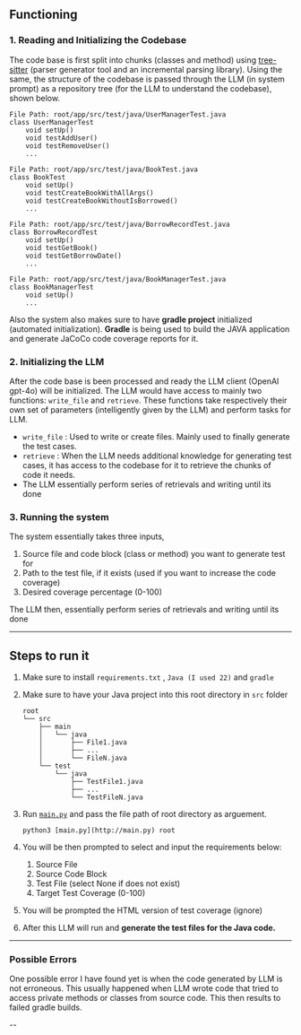## Functioning

### 1. Reading and Initializing the Codebase

The code base is first split into chunks (classes and method) using [tree-sitter](https://tree-sitter.github.io/tree-sitter/) (parser generator tool and an incremental parsing library). Using the same, the structure of the codebase is passed through the LLM (in system prompt) as a repository tree (for the LLM to understand the codebase), shown below.

```
File Path: root/app/src/test/java/UserManagerTest.java
class UserManagerTest
    void setUp()
    void testAddUser()
    void testRemoveUser()
    ...

File Path: root/app/src/test/java/BookTest.java
class BookTest
    void setUp()
    void testCreateBookWithAllArgs()
    void testCreateBookWithoutIsBorrowed()
    ...

File Path: root/app/src/test/java/BorrowRecordTest.java
class BorrowRecordTest
    void setUp()
    void testGetBook()
    void testGetBorrowDate()
    ...

File Path: root/app/src/test/java/BookManagerTest.java
class BookManagerTest
    void setUp()
    ...
```

Also the system also makes sure to have **gradle project** initialized (automated initialization). **Gradle** is being used to build the JAVA application and  generate JaCoCo code coverage reports for it.

### 2. Initializing the LLM

After the code base is been processed and ready the LLM client (OpenAI gpt-4o) will be initialized. The LLM would have access to mainly two functions: `write_file` and `retrieve`. These functions take respectively their own set of parameters (intelligently given by the LLM) and perform tasks for LLM.

- `write_file` : Used to write or create files. Mainly used to finally generate the test cases.
- `retrieve` : When the LLM needs additional knowledge for generating test cases, it has access to the codebase for it to retrieve the chunks of code it needs.
- The LLM essentially perform series of retrievals and writing until its done

### 3. Running the system

The system essentially takes three inputs, 

1. Source file and code block (class or method) you want to generate test for
2. Path to the test file, if it exists (used if you want to increase the code coverage)
3. Desired coverage percentage (0-100)

The LLM then, essentially perform series of retrievals and writing until its done

---

## Steps to run it

1. Make sure to install `requirements.txt` , `Java (I used 22)` and `gradle`
2. Make sure to have your Java project into this root directory in `src` folder
    
    ```
    root
    └── src
        ├── main
        │   └── java
        │       ├── File1.java
        │       ├── ...
        │       └── FileN.java
        └── test
            └── java
                ├── TestFile1.java
                ├── ...
                └── TestFileN.java
    ```
    
3. Run [`main.py`](http://main.py) and pass the file path of root directory as arguement.
    
    ```
    python3 [main.py](http://main.py) root
    ```
    
4. You will be then prompted to select and input the requirements below:
    1. Source File
    2. Source Code Block
    3. Test File (select None if does not exist)
    4. Target Test Coverage (0-100)
5. You will be prompted the HTML version of test coverage (ignore)
6. After this LLM will run and **generate the test files for the Java code.**

---

### Possible Errors

One possible error I have found yet is when the code generated by LLM is not erroneous. This usually happened when LLM wrote code that tried to access private methods or classes from source code. This then results to failed gradle builds.

--